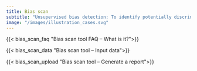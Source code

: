 ```yaml
---
title: Bias scan
subtitle: "Unsupervised bias detection: To identify potentially discriminated groups of similar users in AI systems. Working in tandem with the qualitative doctrine of law and ethics to assess fair AI."
image: "/images/illustration_cases.svg"
---
```

{{< bias_scan_faq "Bias scan tool FAQ – What is it?">}} 

{{< bias_scan_data "Bias scan tool – Input data">}} 

{{< bias_scan_upload "Bias scan tool – Generate a report">}} 